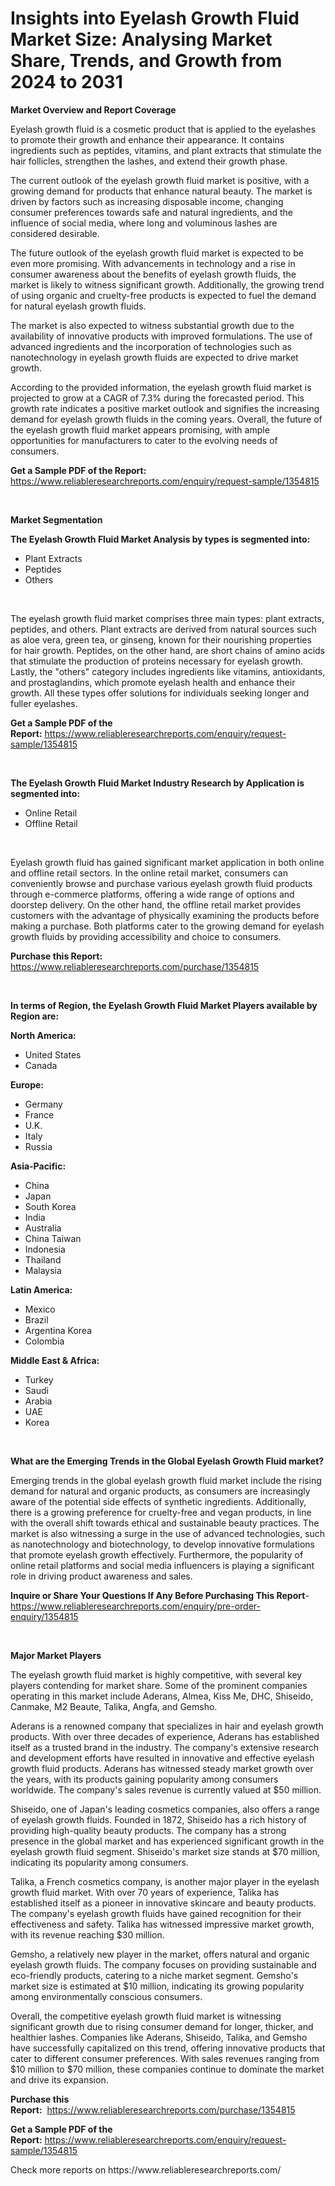 <p><h1>Insights into Eyelash Growth Fluid Market Size: Analysing Market Share, Trends, and Growth from 2024 to 2031</h1></p><p><strong>Market Overview and Report Coverage</strong></p>
<p><p>Eyelash growth fluid is a cosmetic product that is applied to the eyelashes to promote their growth and enhance their appearance. It contains ingredients such as peptides, vitamins, and plant extracts that stimulate the hair follicles, strengthen the lashes, and extend their growth phase.</p><p>The current outlook of the eyelash growth fluid market is positive, with a growing demand for products that enhance natural beauty. The market is driven by factors such as increasing disposable income, changing consumer preferences towards safe and natural ingredients, and the influence of social media, where long and voluminous lashes are considered desirable.</p><p>The future outlook of the eyelash growth fluid market is expected to be even more promising. With advancements in technology and a rise in consumer awareness about the benefits of eyelash growth fluids, the market is likely to witness significant growth. Additionally, the growing trend of using organic and cruelty-free products is expected to fuel the demand for natural eyelash growth fluids.</p><p>The market is also expected to witness substantial growth due to the availability of innovative products with improved formulations. The use of advanced ingredients and the incorporation of technologies such as nanotechnology in eyelash growth fluids are expected to drive market growth.</p><p>According to the provided information, the eyelash growth fluid market is projected to grow at a CAGR of 7.3% during the forecasted period. This growth rate indicates a positive market outlook and signifies the increasing demand for eyelash growth fluids in the coming years. Overall, the future of the eyelash growth fluid market appears promising, with ample opportunities for manufacturers to cater to the evolving needs of consumers.</p></p>
<p><strong>Get a Sample PDF of the Report:</strong> <a href="https://www.reliableresearchreports.com/enquiry/request-sample/1354815">https://www.reliableresearchreports.com/enquiry/request-sample/1354815</a></p>
<p>&nbsp;</p>
<p><strong>Market Segmentation</strong></p>
<p><strong>The Eyelash Growth Fluid Market Analysis by types is segmented into:</strong></p>
<p><ul><li>Plant Extracts</li><li>Peptides</li><li>Others</li></ul></p>
<p>&nbsp;</p>
<p><p>The eyelash growth fluid market comprises three main types: plant extracts, peptides, and others. Plant extracts are derived from natural sources such as aloe vera, green tea, or ginseng, known for their nourishing properties for hair growth. Peptides, on the other hand, are short chains of amino acids that stimulate the production of proteins necessary for eyelash growth. Lastly, the "others" category includes ingredients like vitamins, antioxidants, and prostaglandins, which promote eyelash health and enhance their growth. All these types offer solutions for individuals seeking longer and fuller eyelashes.</p></p>
<p><strong>Get a Sample PDF of the Report:</strong>&nbsp;<a href="https://www.reliableresearchreports.com/enquiry/request-sample/1354815">https://www.reliableresearchreports.com/enquiry/request-sample/1354815</a></p>
<p>&nbsp;</p>
<p><strong>The Eyelash Growth Fluid Market Industry Research by Application is segmented into:</strong></p>
<p><ul><li>Online Retail</li><li>Offline Retail</li></ul></p>
<p>&nbsp;</p>
<p><p>Eyelash growth fluid has gained significant market application in both online and offline retail sectors. In the online retail market, consumers can conveniently browse and purchase various eyelash growth fluid products through e-commerce platforms, offering a wide range of options and doorstep delivery. On the other hand, the offline retail market provides customers with the advantage of physically examining the products before making a purchase. Both platforms cater to the growing demand for eyelash growth fluids by providing accessibility and choice to consumers.</p></p>
<p><strong>Purchase this Report:</strong>&nbsp; <a href="https://www.reliableresearchreports.com/purchase/1354815">https://www.reliableresearchreports.com/purchase/1354815</a></p>
<p>&nbsp;</p>
<p><strong>In terms of Region, the Eyelash Growth Fluid Market Players available by Region are:</strong></p>
<p>
    <p> <strong> North America: </strong>
        <ul>
            <li>United States</li>
            <li>Canada</li>
        </ul>
        </p> 
    <p> <strong> Europe: </strong>
        <ul>
            <li>Germany</li>
            <li>France</li>
            <li>U.K.</li>
            <li>Italy</li>
            <li>Russia</li>
        </ul>
        </p> 
    <p> <strong> Asia-Pacific: </strong>
        <ul>
            <li>China</li>
            <li>Japan</li>
            <li>South Korea</li>
            <li>India</li>
            <li>Australia</li>
            <li>China Taiwan</li>
            <li>Indonesia</li>
            <li>Thailand</li>
            <li>Malaysia</li>
        </ul>
        </p> 
    <p> <strong> Latin America: </strong>
        <ul>
            <li>Mexico</li>
            <li>Brazil</li>
            <li>Argentina Korea</li>
            <li>Colombia</li>
        </ul>
        </p> 
    <p> <strong> Middle East & Africa: </strong>
        <ul>
            <li>Turkey</li>
            <li>Saudi</li>
            <li>Arabia</li>
            <li>UAE</li>
            <li>Korea</li>
        </ul>
    </p>
    </p>
<p>&nbsp;</p>
<p><strong>What are the Emerging Trends in the Global Eyelash Growth Fluid market?</strong></p>
<p><p>Emerging trends in the global eyelash growth fluid market include the rising demand for natural and organic products, as consumers are increasingly aware of the potential side effects of synthetic ingredients. Additionally, there is a growing preference for cruelty-free and vegan products, in line with the overall shift towards ethical and sustainable beauty practices. The market is also witnessing a surge in the use of advanced technologies, such as nanotechnology and biotechnology, to develop innovative formulations that promote eyelash growth effectively. Furthermore, the popularity of online retail platforms and social media influencers is playing a significant role in driving product awareness and sales.</p></p>
<p><strong>Inquire or Share Your Questions If Any Before Purchasing This Report</strong>- <a href="https://www.reliableresearchreports.com/enquiry/pre-order-enquiry/1354815">https://www.reliableresearchreports.com/enquiry/pre-order-enquiry/1354815</a></p>
<p>&nbsp;</p>
<p><strong>Major Market Players</strong></p>
<p><p>The eyelash growth fluid market is highly competitive, with several key players contending for market share. Some of the prominent companies operating in this market include Aderans, Almea, Kiss Me, DHC, Shiseido, Canmake, M2 Beaute, Talika, Angfa, and Gemsho.</p><p>Aderans is a renowned company that specializes in hair and eyelash growth products. With over three decades of experience, Aderans has established itself as a trusted brand in the industry. The company's extensive research and development efforts have resulted in innovative and effective eyelash growth fluid products. Aderans has witnessed steady market growth over the years, with its products gaining popularity among consumers worldwide. The company's sales revenue is currently valued at $50 million.</p><p>Shiseido, one of Japan's leading cosmetics companies, also offers a range of eyelash growth fluids. Founded in 1872, Shiseido has a rich history of providing high-quality beauty products. The company has a strong presence in the global market and has experienced significant growth in the eyelash growth fluid segment. Shiseido's market size stands at $70 million, indicating its popularity among consumers.</p><p>Talika, a French cosmetics company, is another major player in the eyelash growth fluid market. With over 70 years of experience, Talika has established itself as a pioneer in innovative skincare and beauty products. The company's eyelash growth fluids have gained recognition for their effectiveness and safety. Talika has witnessed impressive market growth, with its revenue reaching $30 million.</p><p>Gemsho, a relatively new player in the market, offers natural and organic eyelash growth fluids. The company focuses on providing sustainable and eco-friendly products, catering to a niche market segment. Gemsho's market size is estimated at $10 million, indicating its growing popularity among environmentally conscious consumers.</p><p>Overall, the competitive eyelash growth fluid market is witnessing significant growth due to rising consumer demand for longer, thicker, and healthier lashes. Companies like Aderans, Shiseido, Talika, and Gemsho have successfully capitalized on this trend, offering innovative products that cater to different consumer preferences. With sales revenues ranging from $10 million to $70 million, these companies continue to dominate the market and drive its expansion.</p></p>
<p><strong>Purchase this Report:</strong>&nbsp;&nbsp;<a href="https://www.reliableresearchreports.com/purchase/1354815">https://www.reliableresearchreports.com/purchase/1354815</a></p>
<p></p>
<p><strong>Get a Sample PDF of the Report:</strong>&nbsp;<a href="https://www.reliableresearchreports.com/enquiry/request-sample/1354815">https://www.reliableresearchreports.com/enquiry/request-sample/1354815</a></p>
<p>Check more reports on https://www.reliableresearchreports.com/</p>